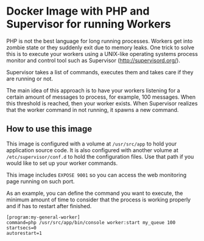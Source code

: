 # Docker Image with PHP and Supervisor for running Workers

PHP is not the best language for long running processes. Workers get into zombie state or they suddenly exit due to memory leaks. One trick to solve this is to execute your workers using a UNIX-like operating systems process monitor and control tool such as Supervisor (http://supervisord.org/).

Supervisor takes a list of commands, executes them and takes care if they are running or not.

The main idea of this approach is to have your workers listening for a certain amount of messages to process, for example, 100 messages. When this threshold is reached, then your worker exists. When Supervisor realizes that the worker command in not running, it spawns a new command.

## How to use this image

This image is configured with a volume at `/usr/src/app` to hold your application source code. It is also configured with another volume at `/etc/supervisor/conf.d` to hold the configuration files. Use that path if you would like to set up your worker commands.

This image includes `EXPOSE 9001` so you can access the web monitoring page running on such port.

As an example, you can define the command you want to execute, the minimum amount of time to consider that the process is working properly and if has to restart after finished.

    [program:my-general-worker]
    command=php /usr/src/app/bin/console worker:start my_queue 100
    startsecs=0
    autorestart=1